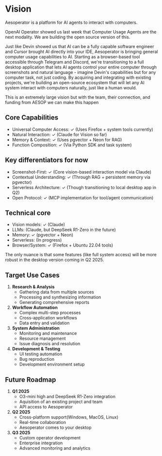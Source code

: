 # Vision

Aesoperator is a platform for AI agents to interact with computers.

OpenAI Operator showed us last week that Computer Usage Agents are the next modality. We are building the open source version of this.

Just like Devin showed us that AI can be a fully capable software engineer and Cursor brought AI directly into your IDE, Aesoperator is bringing general computer usage capabilities to AI. Starting as a browser-based tool accessible through Telegram and Discord, we're transitioning to a full desktop application that lets AI agents control your entire computer through screenshots and natural language - imagine Devin's capabilities but for any computer task, not just coding. By acquiring and integrating with existing projects, we're building an open-source ecosystem that will let any AI system interact with computers naturally, just like a human would.

This is an extremely large vision but with the team, their connection, and funding from AESOP we can make this happen

## Core Capabilities

* Universal Computer Access: ✓ (Uses Firefox + system tools currently)
* Natural Interaction: ✓ (Claude for Vision so far)
* Memory & Context: ✓ (Uses pgvector + Neon for RAG)
* Function Composition: ✓ (Via Python SDK and task system)

## Key differentiators for now

* Screenshot-First: ✓ (Core vision-based interaction model via Claude)
* Contextual Understanding: ✓ (Through RAG + persistent memory via pgvector)
* Serverless Architecture: ✓ (Though transitioning to local desktop app in Q2)
* Open Protocol: ✓ (MCP implementation for tool/agent communication)

## Technical core

* Vision models: ✓ (Claude)
* LLMs:  (Claude, but DeepSeek R1-Zero in the future)
* Memory: ✓ (pgvector + Neon)
* Serverless:  (In progress)
* Browser/System: ✓ (Firefox + Ubuntu 22.04 tools)

The only nuance is that some features (like full system access) will be more robust in the desktop version coming in Q2 2025.

## Target Use Cases

1. **Research & Analysis**
   * Gathering data from multiple sources
   * Processing and synthesizing information
   * Generating comprehensive reports
2. **Workflow Automation**
   * Complex multi-step processes
   * Cross-application workflows
   * Data entry and validation
3. **System Administration**
   * Monitoring and maintenance
   * Resource management
   * Issue diagnosis and resolution
4. **Development & Testing**
   * UI testing automation
   * Bug reproduction
   * Development environment setup

## Future Roadmap

1. **Q1 2025**
   * O3-mini high and DeepSeek R1-Zero integration
   * Aquisition of an existing project and team
   * API access to Aesoperator
2. **Q2 2025**
   * Cross-platform support(Windows, MacOS, Linux)
   * Real-time collaboration
   * Aesoperator comes to your desktop
3. **Q3 2025**
   * Custom operator development
   * Enterprise integration
   * Advanced monitoring and analytics

